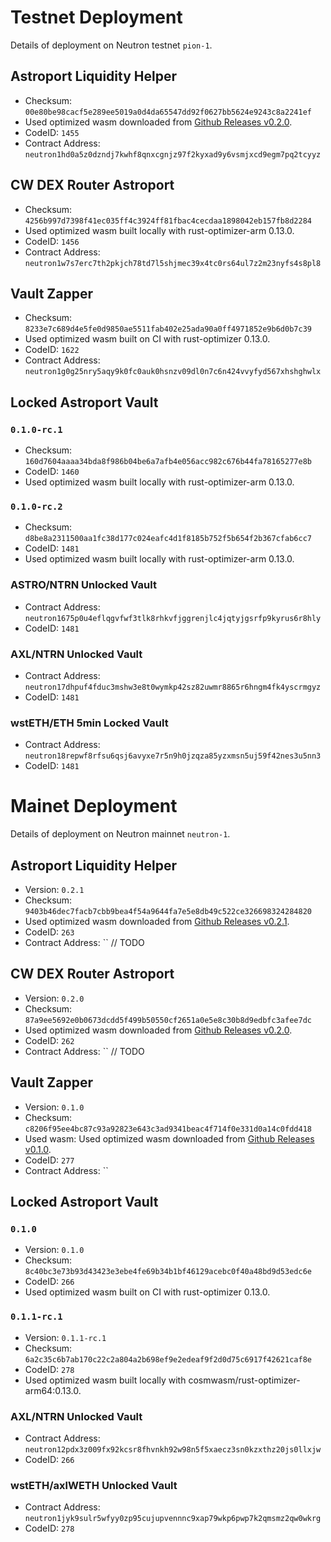 # Testnet Deployment

Details of deployment on Neutron testnet `pion-1`.

## Astroport Liquidity Helper

- Checksum: `00e80be98cacf5e289ee5019a0d4da65547dd92f0627bb5624e9243c8a2241ef`
- Used optimized wasm downloaded from [Github Releases v0.2.0](https://github.com/apollodao/liquidity-helpers/releases/tag/v0.2.0).
- CodeID: `1455`
- Contract Address: `neutron1hd0a5z0dzndj7kwhf8qnxcgnjz97f2kyxad9y6vsmjxcd9egm7pq2tcyyz`

## CW DEX Router Astroport

- Checksum: `4256b997d7398f41ec035ff4c3924ff81fbac4cecdaa1898042eb157fb8d2284`
- Used optimized wasm built locally with rust-optimizer-arm 0.13.0.
- CodeID: `1456`
- Contract Address: `neutron1w7s7erc7th2pkjch78td7l5shjmec39x4tc0rs64ul7z2m23nyfs4s8pl8`

## Vault Zapper

- Checksum: `8233e7c689d4e5fe0d9850ae5511fab402e25ada90a0ff4971852e9b6d0b7c39`
- Used optimized wasm built on CI with rust-optimizer 0.13.0.
- CodeID: `1622`
- Contract Address: `neutron1g0g25nry5aqy9k0fc0auk0hsnzv09dl0n7c6n424vvyfyd567xhshghwlx`

## Locked Astroport Vault

### `0.1.0-rc.1`
- Checksum: `160d7604aaaa34bda8f986b04be6a7afb4e056acc982c676b44fa78165277e8b`
- CodeID: `1460`
- Used optimized wasm built locally with rust-optimizer-arm 0.13.0.

### `0.1.0-rc.2`
- Checksum: `d8be8a2311500aa1fc38d177c024eafc4d1f8185b752f5b654f2b367cfab6cc7`
- CodeID: `1481`
- Used optimized wasm built locally with rust-optimizer-arm 0.13.0.

### ASTRO/NTRN Unlocked Vault

- Contract Address: `neutron1675p0u4eflqgvfwf3tlk8rhkvfjggrenjlc4jqtyjgsrfp9kyrus6r8hly`
- CodeID: `1481`

### AXL/NTRN Unlocked Vault

- Contract Address: `neutron17dhpuf4fduc3mshw3e8t0wymkp42sz82uwmr8865r6hngm4fk4yscrmgyz`
- CodeID: `1481`

### wstETH/ETH 5min Locked Vault

- Contract Address: `neutron18repwf8rfsu6qsj6avyxe7r5n9h0jzqza85yzxmsn5uj59f42nes3u5nn3`
- CodeID: `1481`

# Mainet Deployment

Details of deployment on Neutron mainnet `neutron-1`.

## Astroport Liquidity Helper

- Version: `0.2.1`
- Checksum: `9403b46dec7facb7cbb9bea4f54a9644fa7e5e8db49c522ce326698324284820`
- Used optimized wasm downloaded from [Github Releases v0.2.1](https://github.com/apollodao/liquidity-helpers/releases/tag/v0.2.1).
- CodeID: `263`
- Contract Address: `` // TODO

## CW DEX Router Astroport

- Version: `0.2.0`
- Checksum: `87a9ee5692e0b0673dcdd5f499b50550cf2651a0e5e8c30b8d9edbfc3afee7dc`
- Used optimized wasm downloaded from [Github Releases v0.2.0](https://github.com/apollodao/cw-dex-router/releases/tag/v0.2.0).
- CodeID: `262`
- Contract Address: `` // TODO

## Vault Zapper

- Version: `0.1.0`
- Checksum: `c8206f95ee4bc87c93a92823e643c3ad9341beac4f714f0e331d0a14c0fdd418`
- Used wasm: Used optimized wasm downloaded from [Github Releases v0.1.0](https://github.com/apollodao/vault-zapper/releases/tag/v0.1.0).
- CodeID: `277`
- Contract Address: ``

## Locked Astroport Vault

### `0.1.0`

- Version: `0.1.0`
- Checksum: `8c40bc3e73b93d43423e3ebe4fe69b34b1bf46129acebc0f40a48bd9d53edc6e`
- CodeID: `266`
- Used optimized wasm built on CI with rust-optimizer 0.13.0.

### `0.1.1-rc.1`

- Version: `0.1.1-rc.1`
- Checksum: `6a2c35c6b7ab170c22c2a804a2b698ef9e2edeaf9f2d0d75c6917f42621caf8e`
- CodeID: `278`
- Used optimized wasm built locally with cosmwasm/rust-optimizer-arm64:0.13.0.

### AXL/NTRN Unlocked Vault

- Contract Address: `neutron12pdx3z009fx92kcsr8fhvnkh92w98n5f5xaecz3sn0kzxthz20js0llxjw`
- CodeID: `266`

### wstETH/axlWETH Unlocked Vault

- Contract Address: `neutron1jyk9sulr5wfyy0zp95cujupvennnc9xap79wkp6pwp7k2qmsmz2qw0wkrg`
- CodeID: `278`
